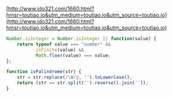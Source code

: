 
[http://www.ido321.com/1660.html?hmsr=toutiao.io&utm_medium=toutiao.io&utm_source=toutiao.io](http://www.ido321.com/1660.html?hmsr=toutiao.io&utm_medium=toutiao.io&utm_source=toutiao.io)


```javascript
Number.isInteger = Number.isInteger || function(value) {
    return typeof value === "number" && 
           isFinite(value) && 
           Math.floor(value) === value;
};
```

```javascript
function isPalindrome(str) {
    str = str.replace(/\W/g, '').toLowerCase();
    return (str == str.split('').reverse().join(''));
}
```







